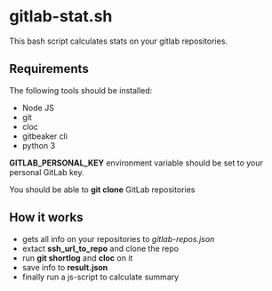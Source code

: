 # gitlab-stat.sh

This bash script calculates stats on your gitlab repositories.

## Requirements

The following tools should be installed:
- Node JS
- git
- cloc
- gitbeaker cli 
- python 3 

**GITLAB_PERSONAL_KEY** environment variable should be set to your personal GitLab key.

You should be able to **git clone** GitLab repositories

## How it works

- gets all info on your repositories to *gitlab-repos.json*
- extact **ssh_url_to_repo** and clone the repo
- run **git shortlog** and **cloc** on it 
- save info to **result.json**
- finally run a js-script to calculate summary

